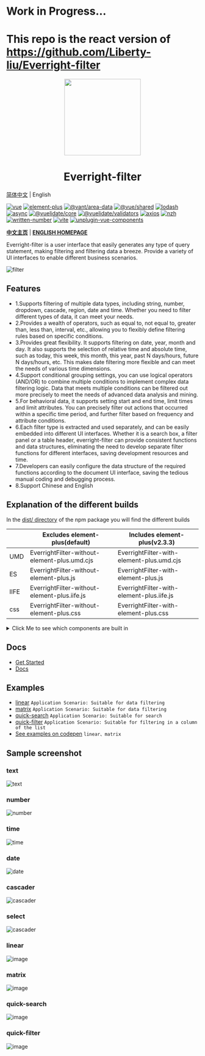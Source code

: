 # Work in Progress…
# This repo is the react version of https://github.com/Liberty-liu/Everright-filter
<p align="center"><img height="200px" src="https://github.com/Liberty-liu/Liberty-liu/assets/21301475/0d71a431-d2d4-4f67-b8bb-d230f7dc258b"></p>
<h1 align="center">Everright-filter</h1>

[简体中文](./README.zh-cn.md) | English

[![vue](https://img.shields.io/badge/vue-%3E%3D%203-green.svg)](https://vuejs.org/)
[![element-plus](https://img.shields.io/badge/element--plus-%3E%3D%202.3.1-green.svg)](https://element-plus.gitee.io/)
[![@vant/area-data](https://img.shields.io/badge/@vant/area--data-%3E%3D%201.4.1-green.svg)](https://github.com/vant-ui/vant.git)
[![@vue/shared](https://img.shields.io/badge/@vue/shared-%3E%3D%203.2.45-green.svg)](https://github.com/vuejs/core.git)
[![lodash](https://img.shields.io/badge/lodash--es-%3E%3D%204.17.21-green.svg)](https://lodash.com/custom-builds)
[![async](https://img.shields.io/badge/async-%3E%3D%203.2.4-green.svg)](https://caolan.github.io/async/)
[![@vuelidate/core](https://img.shields.io/badge/@vuelidate/core-%3E%3D%202.0.0-green.svg)](https://github.com/vuelidate/vuelidate)
[![@vuelidate/validators](https://img.shields.io/badge/@vuelidate/validators-%3E%3D%202.0.0-green.svg)](https://github.com/vuelidate/vuelidate)
[![axios](https://img.shields.io/badge/axios-%3E%3D%201.3.4-green.svg)](https://github.com/axios/axios)
[![nzh](https://img.shields.io/badge/nzh-%3E%3D%201.0.8-green.svg)](https://github.com/cnwhy/nzh.git)
[![written-number](https://img.shields.io/badge/written--number-%3E%3D%200.11.1-green.svg)](https://github.com/yamadapc/js-written-number)
[![vite](https://img.shields.io/badge/vite-%3E%3D%203.2.5-green.svg)](https://github.com/vitejs/vite.git)
[![unplugin-vue-components](https://img.shields.io/badge/unplugin--vue--components-0.25.1-green.svg)](https://github.com/antfu/unplugin-vue-components)

**[中文主页](https://everright.site/filter/introduction.html)** | **[ENGLISH HOMEPAGE](https://everright.site/en/filter/introduction.html)**

Everright-filter is a user interface that easily generates any type of query statement, making filtering and filtering data a breeze. Provide a variety of UI interfaces to enable different business scenarios.

![filter](https://github.com/Liberty-liu/Everright-filter/assets/21301475/2a55af5a-800a-49cd-9abe-e422cf42aabc)

## Features

* 1.Supports filtering of multiple data types, including string, number, dropdown, cascade, region, date and time. Whether you need to filter different types of data, it can meet your needs.
* 2.Provides a wealth of operators, such as equal to, not equal to, greater than, less than, interval, etc., allowing you to flexibly define filtering rules based on specific conditions.
* 3.Provides great flexibility. It supports filtering on date, year, month and day. It also supports the selection of relative time and absolute time, such as today, this week, this month, this year, past N days/hours, future N days/hours, etc. This makes date filtering more flexible and can meet the needs of various time dimensions.
* 4.Support conditional grouping settings, you can use logical operators (AND/OR) to combine multiple conditions to implement complex data filtering logic. Data that meets multiple conditions can be filtered out more precisely to meet the needs of advanced data analysis and mining.
* 5.For behavioral data, it supports setting start and end time, limit times and limit attributes. You can precisely filter out actions that occurred within a specific time period, and further filter based on frequency and attribute conditions.
* 6.Each filter type is extracted and used separately, and can be easily embedded into different UI interfaces. Whether it is a search box, a filter panel or a table header, everright-filter can provide consistent functions and data structures, eliminating the need to develop separate filter functions for different interfaces, saving development resources and time.
* 7.Developers can easily configure the data structure of the required functions according to the document UI interface, saving the tedious manual coding and debugging process.
* 8.Support Chinese and English

## Explanation of the different builds
In the [dist/ directory](https://unpkg.com/browse/everright-filter@1.1.0/dist/) of the npm package you will find the different builds

|   | Excludes element-plus(default)  | Includes element-plus(v2.3.3) |
| ------------- | ------------- | ------------- |
| UMD | EverrightFilter-without-element-plus.umd.cjs | EverrightFilter-with-element-plus.umd.cjs |
| ES | EverrightFilter-without-element-plus.js | EverrightFilter-with-element-plus.js |
| IIFE | EverrightFilter-without-element-plus.iife.js | EverrightFilter-with-element-plus.iife.js |
| css | EverrightFilter-without-element-plus.css | EverrightFilter-with-element-plus.css |

<details>
  <summary>Click Me to see which components are built in</summary>

#### Includes element-plus(v2.3.3)

Based on ES modules tree shaking

| element-plus components |
|------------------|
| ElButton         |
| ElCascader       |
| ElCheckbox       |
| ElCheckboxGroup  |
| ElDatePicker     |
| ElIcon           |
| ElInput          |
| ElInputNumber    |
| ElOption         |
| ElPopover        |
| ElScrollbar      |
| ElSelect         |
| ElSwitch         |
| ElTabPane        |
| ElTabs           |
| ElTag            |
| ElTimePicker     |
| ElTooltip        |
| vLoading         |

</details>

## Docs

+ [Get Started](https://everright.site/en/filter/started.html)
+ [Docs](https://everright.site/en/filter/doc.html)

## Examples

+ [linear](https://everright.site/demo/filter/linear.html?lang=en) `Application Scenario: Suitable for data filtering`
+ [matrix](https://everright.site/demo/filter/matrix.html?lang=en) `Application Scenario: Suitable for data filtering`
+ [quick-search](https://everright.site/demo/filter/quick-search.html?lang=en) `Application Scenario: Suitable for search`
+ [quick-filter](https://everright.site/demo/filter/quick-filter.html?lang=en) `Application Scenario: Suitable for filtering in a column of the list`
+ [See examples on codepen](https://codepen.io/liberty-liu/pen/BaGvrjx) `linear、matrix`

## Sample screenshot

### text
![text](https://github.com/Liberty-liu/Everright-filter/assets/21301475/f4c67762-60c0-44f1-bf6d-726660988309)

### number
![number](https://github.com/Liberty-liu/Everright-filter/assets/21301475/048b03a4-196d-49e0-b816-7c8ea525c50d)

### time
![time](https://github.com/Liberty-liu/Everright-filter/assets/21301475/65be8861-458b-423b-b50c-d34f97da431b)

### date
![date](https://github.com/Liberty-liu/Everright-filter/assets/21301475/c4669a5b-2a21-4d1b-b3c6-b390898ca3fd)

### cascader
![cascader](https://github.com/Liberty-liu/Everright-filter/assets/21301475/8ef740f5-f7bb-4e1d-8608-5a1bb7578e77)

### select
![cascader](https://github.com/Liberty-liu/Everright-filter/assets/21301475/c03357ae-73ce-43ff-b5dd-a65e4a4330b9)

### linear
![image](https://github.com/Liberty-liu/Everright-filter/assets/21301475/77194eeb-56dd-409e-9876-dbec7a332c11)

### matrix
![image](https://github.com/Liberty-liu/Everright-filter/assets/21301475/c0a5ff74-332a-4843-9ef8-29bd9f369bac)

### quick-search
![image](https://github.com/Liberty-liu/Everright-filter/assets/21301475/02ff7512-aa1c-43f2-8767-3cbd3837dfae)

### quick-filter
![image](https://github.com/Liberty-liu/Everright-filter/assets/21301475/a815d7fb-7425-4697-bf31-fb48899503e0)


